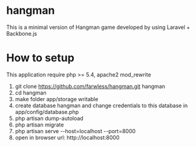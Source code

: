 hangman
=======

This is a minimal version of Hangman game developed by using Laravel + Backbone.js

How to setup
============
This application require php >= 5.4, apache2 mod_rewrite

1. git clone https://github.com/farwless/hangman.git hangman
2. cd hangman
3. make folder app/storage writable
4. create database hangman and change credentials to this database in app/config/database.php
5. php artisan dump-autoload
6. php artisan migrate
7. php artisan serve --host=localhost --port=8000
8. open in browser url: http://localhost:8000